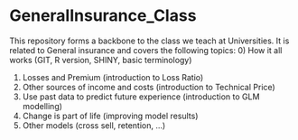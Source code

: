 # GeneralInsurance_Class
This repository forms a backbone to the class we teach at Universities. It is related to General insurance and covers the following topics:
  0) How it all works (GIT, R version, SHINY, basic terminology)
  1) Losses and Premium (introduction to Loss Ratio)
  2) Other sources of income and costs (introduction to Technical Price)
  3) Use past data to predict future experience (introduction to GLM modelling)
  4) Change is part of life (improving model results)
  5) Other models (cross sell, retention, ...)
  
  
